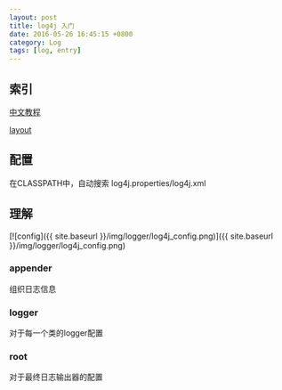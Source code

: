 ```yaml
---
layout: post
title: log4j 入门
date: 2016-05-26 16:45:15 +0800
category: Log
tags: [log, entry]
---
```


## 索引

[中文教程](https://www.evernote.com/shard/s250/nl/33206666/4396a387-8a50-4958-81f2-869e01a27939/?csrfBusterToken=U%3D1fab18a%3AP%3D%2F%3AE%3D1551063fe5e%3AS%3D9d2285aec34b0159f81a1fca23909e55)

[layout](http://logging.apache.org/log4j/2.x/manual/layouts.html)

## 配置

在CLASSPATH中，自动搜索 log4j.properties/log4j.xml

## 理解

[![config]({{ site.baseurl }}/img/logger/log4j_config.png)]({{ site.baseurl }}/img/logger/log4j_config.png)

### appender

组织日志信息

### logger

对于每一个类的logger配置

### root

对于最终日志输出器的配置
